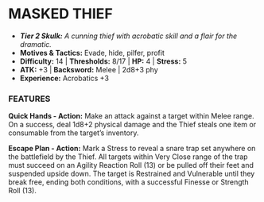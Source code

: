 # MASKED THIEF

- ***Tier 2 Skulk:*** *A cunning thief with acrobatic skill and a flair for the dramatic.*
- **Motives & Tactics:** Evade, hide, pilfer, profit
- **Difficulty:** 14 | **Thresholds:** 8/17 | **HP:** 4 | **Stress:** 5
- **ATK:** +3 | **Backsword:** Melee | 2d8+3 phy
- **Experience:** Acrobatics +3

### FEATURES

**Quick Hands - Action:** Make an attack against a target within Melee range. On a success, deal 1d8+2 physical damage and the Thief steals one item or consumable from the target’s inventory.

**Escape Plan - Action:** Mark a Stress to reveal a snare trap set anywhere on the battlefield by the Thief. All targets within Very Close range of the trap must succeed on an Agility Reaction Roll (13) or be pulled off their feet and suspended upside down. The target is Restrained and Vulnerable until they break free, ending both conditions, with a successful Finesse or Strength Roll (13).
